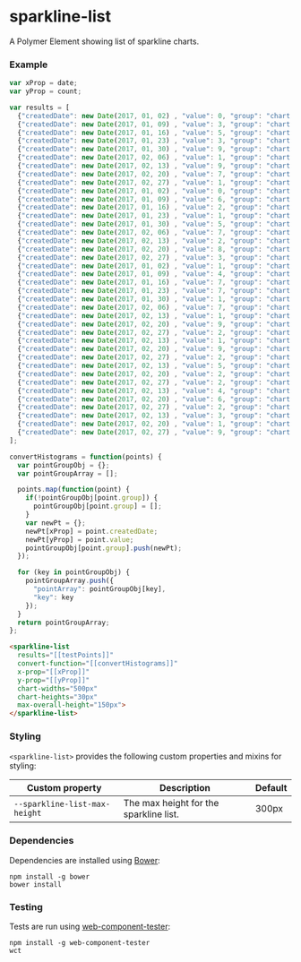 # sparkline-list
A Polymer Element showing list of sparkline charts.

### Example
```js
var xProp = date;
var yProp = count;

var results = [
  {"createdDate": new Date(2017, 01, 02) , "value": 0, "group": "chart 1"},
  {"createdDate": new Date(2017, 01, 09) , "value": 3, "group": "chart 1"},
  {"createdDate": new Date(2017, 01, 16) , "value": 5, "group": "chart 1"},
  {"createdDate": new Date(2017, 01, 23) , "value": 3, "group": "chart 1"},
  {"createdDate": new Date(2017, 01, 30) , "value": 9, "group": "chart 1"},
  {"createdDate": new Date(2017, 02, 06) , "value": 1, "group": "chart 1"},
  {"createdDate": new Date(2017, 02, 13) , "value": 9, "group": "chart 1"},
  {"createdDate": new Date(2017, 02, 20) , "value": 7, "group": "chart 1"},
  {"createdDate": new Date(2017, 02, 27) , "value": 1, "group": "chart 1"},
  {"createdDate": new Date(2017, 01, 02) , "value": 0, "group": "chart 2"},
  {"createdDate": new Date(2017, 01, 09) , "value": 6, "group": "chart 2"},
  {"createdDate": new Date(2017, 01, 16) , "value": 2, "group": "chart 2"},
  {"createdDate": new Date(2017, 01, 23) , "value": 1, "group": "chart 2"},
  {"createdDate": new Date(2017, 01, 30) , "value": 5, "group": "chart 2"},
  {"createdDate": new Date(2017, 02, 06) , "value": 7, "group": "chart 2"},
  {"createdDate": new Date(2017, 02, 13) , "value": 2, "group": "chart 2"},
  {"createdDate": new Date(2017, 02, 20) , "value": 8, "group": "chart 2"},
  {"createdDate": new Date(2017, 02, 27) , "value": 3, "group": "chart 2"},
  {"createdDate": new Date(2017, 01, 02) , "value": 1, "group": "chart 3"},
  {"createdDate": new Date(2017, 01, 09) , "value": 4, "group": "chart 3"},
  {"createdDate": new Date(2017, 01, 16) , "value": 7, "group": "chart 3"},
  {"createdDate": new Date(2017, 01, 23) , "value": 7, "group": "chart 3"},
  {"createdDate": new Date(2017, 01, 30) , "value": 1, "group": "chart 3"},
  {"createdDate": new Date(2017, 02, 06) , "value": 7, "group": "chart 3"},
  {"createdDate": new Date(2017, 02, 13) , "value": 1, "group": "chart 3"},
  {"createdDate": new Date(2017, 02, 20) , "value": 9, "group": "chart 3"},
  {"createdDate": new Date(2017, 02, 27) , "value": 2, "group": "chart 3"},
  {"createdDate": new Date(2017, 02, 13) , "value": 1, "group": "chart 4"},
  {"createdDate": new Date(2017, 02, 20) , "value": 9, "group": "chart 4"},
  {"createdDate": new Date(2017, 02, 27) , "value": 2, "group": "chart 4"},
  {"createdDate": new Date(2017, 02, 13) , "value": 5, "group": "chart 5"},
  {"createdDate": new Date(2017, 02, 20) , "value": 2, "group": "chart 5"},
  {"createdDate": new Date(2017, 02, 27) , "value": 2, "group": "chart 5"},
  {"createdDate": new Date(2017, 02, 13) , "value": 4, "group": "chart 6"},
  {"createdDate": new Date(2017, 02, 20) , "value": 6, "group": "chart 6"},
  {"createdDate": new Date(2017, 02, 27) , "value": 2, "group": "chart 6"},
  {"createdDate": new Date(2017, 02, 13) , "value": 3, "group": "chart 7"},
  {"createdDate": new Date(2017, 02, 20) , "value": 1, "group": "chart 7"},
  {"createdDate": new Date(2017, 02, 27) , "value": 9, "group": "chart 7"}
];

convertHistograms = function(points) {
  var pointGroupObj = {};
  var pointGroupArray = [];

  points.map(function(point) {
    if(!pointGroupObj[point.group]) {
      pointGroupObj[point.group] = [];
    }
    var newPt = {};
    newPt[xProp] = point.createdDate;
    newPt[yProp] = point.value;
    pointGroupObj[point.group].push(newPt);
  });

  for (key in pointGroupObj) {
    pointGroupArray.push({
      "pointArray": pointGroupObj[key],
      "key": key
    });
  }
  return pointGroupArray;
};
```

```html
<sparkline-list
  results="[[testPoints]]"
  convert-function="[[convertHistograms]]"
  x-prop="[[xProp]]"
  y-prop="[[yProp]]"
  chart-widths="500px"
  chart-heights="30px"
  max-overall-height="150px">
</sparkline-list>
```

### Styling

`<sparkline-list>` provides the following custom properties and mixins for styling:

Custom property               | Description                            | Default
------------------------------|----------------------------------------|--------
`--sparkline-list-max-height` | The max height for the sparkline list. | 300px

### Dependencies

Dependencies are installed using [Bower](http://bower.io/):

    npm install -g bower
    bower install

### Testing

Tests are run using [web-component-tester](https://github.com/Polymer/web-component-tester):

    npm install -g web-component-tester
    wct

